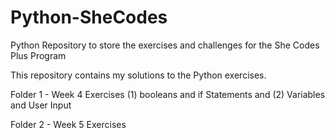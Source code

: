 # Python-SheCodes
Python Repository to store the exercises and challenges for the She Codes Plus Program

This repository contains my solutions to the Python exercises.

Folder 1 - Week 4 Exercises 
(1) booleans and if Statements and (2) Variables and User Input

Folder 2 - Week 5 Exercises